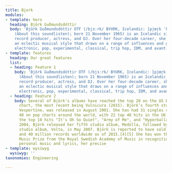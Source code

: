 ```yaml
---
title: Bjork
modules:
- template: hero
  heading: Björk Guðmundsdóttir
  body: 'Björk Guðmundsdóttir OTF (/bjɜːrk/ BYURK, Icelandic: [pjœr̥k ˈkvʏðmʏntsˌtouʰtɪr̥]
    (About this soundlisten); born 21 November 1965) is an Icelandic singer, songwriter,
    record producer, actress, and DJ. Over her four-decade career, she has developed
    an eclectic musical style that draws on a range of influences and genres spanning
    electronic, pop, experimental, classical, trip hop, IDM, and avant-garde music.'
- template: features
  heading: Our great features
  list:
  - heading: Feature 1
    body: 'Björk Guðmundsdóttir OTF (/bjɜːrk/ BYURK, Icelandic: [pjœr̥k ˈkvʏðmʏntsˌtouʰtɪr̥]
      (About this soundlisten); born 21 November 1965) is an Icelandic singer, songwriter,
      record producer, actress, and DJ. Over her four-decade career, she has developed
      an eclectic musical style that draws on a range of influences and genres spanning
      electronic, pop, experimental, classical, trip hop, IDM, and avant-garde music.'
  - heading: Feature 2
    body: Several of Björk's albums have reached the top 20 on the US Billboard 200
      chart, the most recent being Vulnicura (2015). Björk’s fourth studio album,
      Vespertine, was released in August 2001. She has had 31 singles reach the top
      40 on pop charts around the world, with 22 top 40 hits in the UK, including
      the top 10 hits "It's Oh So Quiet", "Army of Me", and "Hyperballad".[2][3] In
      2004, Björk released her fifth studio album, Medúlla, followed by her sixth
      studio album, Volta, in May 2007. Björk is reported to have sold between 20
      and 40 million records worldwide as of 2015.[4][5] She has won the 2010 Polar
      Music Prize from the Royal Swedish Academy of Music in recognition of her "deeply
      personal music and lyrics, her precise
- template: wysiwyg
  wysiwyg: ''
taxonomies: Engineering

---
```

